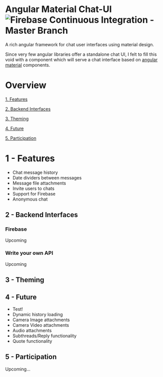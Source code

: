 # Angular Material Chat-UI ![Firebase Continuous Integration - Master Branch](https://github.com/PMatthaei/angular-material-chat-ui/workflows/Firebase%20Continuous%20Integration/badge.svg?branch=master)

A rich angular framework for chat user interfaces using material design.

Since very few angular libraries offer a standalone chat UI, I felt to fill this void with a component which will serve a chat interface based on [angular material](https://material.angular.io/) components. 
# Overview

[1. Features](#1---features)

[2. Backend Interfaces](#2---backend-interfaces)

[3. Theming](#3---theming)

[4. Future](#4---future)

[5. Participation](#5---participation)

# 1 - Features
- Chat message history
- Date dividers between messages
- Message file attachments
- Invite users to chats
- Support for Firebase
- Anonymous chat

## 2 - Backend Interfaces
### Firebase

Upcoming

### Write your own API

Upcoming

## 3 - Theming

## 4 - Future
- Test!
- Dynamic history loading
- Camera Image attachments
- Camera Video attachments
- Audio attachments
- Subthreads/Reply functionality
- Quote functionality

## 5 - Participation

Upcoming...

